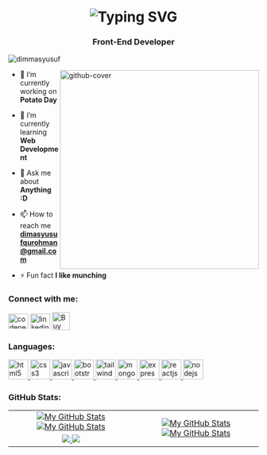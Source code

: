 <h1 align="center">
<img src="https://readme-typing-svg.herokuapp.com?lines=Hi+%F0%9F%91%8B%2C+I'm+Dimas+Yusuf+Qurohman" alt="Typing SVG" />
</h1>
<h3 align="center">Front-End Developer</h3>

<p align="left"><img src="https://komarev.com/ghpvc/?username=dimmasyusuf&label=Profile%20views&color=0e75b6&style=flat" alt="dimmasyusuf" /> </p>

<img align="right" src="https://i.giphy.com/media/uhkgRdrMSnqDBofJru/giphy.webp" width="400" alt="github-cover">

- 🔭 I’m currently working on **Potato Day**

- 🌱 I’m currently learning **Web Development**

- 💬 Ask me about **Anything :D**

- 📫 How to reach me **dimasyusufqurohman@gmail.com**

- ⚡ Fun fact **I like munching**

<h3 align="left">Connect with me:</h3>
<p align="left">
<a href="https://codepen.io/dimmasyusuf" target="blank"><img align="center" src="https://cdn.jsdelivr.net/gh/devicons/devicon/icons/codepen/codepen-plain.svg" alt="codepen" height="30" width="40" /></a>
<a href="https://linkedin.com/in/dimmasyusuf" target="blank"><img align="center" src="https://cdn.jsdelivr.net/gh/devicons/devicon/icons/linkedin/linkedin-original.svg" alt="linkedin" height="30" width="40" /></a>
<a href='https://ko-fi.com/H2H2E9EBI' target='_blank'><img align="center" height='36' style='border:0px;height:36px;' src='https://cdn.ko-fi.com/cdn/kofi3.png?v=3' border='0' alt='Buy Me a Coffee at ko-fi.com' /></a>
</p>

<h3 align="left">Languages:</h3>
<p align="left">
  <a href="https://www.w3.org/html/" target="_blank" rel="noreferrer">
  <img src="https://cdn.jsdelivr.net/gh/devicons/devicon/icons/html5/html5-original.svg" alt="html5" width="40" height="40"/>
  </a>
  <a href="https://www.w3schools.com/css/" target="_blank" rel="noreferrer">
  <img src="https://cdn.jsdelivr.net/gh/devicons/devicon/icons/css3/css3-original.svg" alt="css3" width="40" height="40"/>
  </a>
  <a href="https://developer.mozilla.org/en-US/docs/Web/JavaScript" target="_blank" rel="noreferrer">
  <img src="https://cdn.jsdelivr.net/gh/devicons/devicon/icons/javascript/javascript-original.svg" alt="javascript" width="40" height="40"/>
  </a>
  <a href="https://getbootstrap.com" target="_blank" rel="noreferrer">
  <img src="https://cdn.jsdelivr.net/gh/devicons/devicon/icons/bootstrap/bootstrap-original.svg" alt="bootstrap" width="40" height="40"/>
  </a>
  <a href="https://tailwindcss.com/" target="_blank" rel="noreferrer">
  <img src="https://cdn.jsdelivr.net/gh/devicons/devicon/icons/tailwindcss/tailwindcss-plain.svg" alt="tailwindcss" width="40" height="40"/>
  </a>
  <a href="https://www.mongodb.com/" target="_blank" rel="noreferrer">
  <img src="https://cdn.jsdelivr.net/gh/devicons/devicon/icons/mongodb/mongodb-original.svg" alt="mongodb" width="40" height="40"/>
  </a>
  <a href="https://expressjs.com/" target="_blank" rel="noreferrer">
  <img src="https://cdn.jsdelivr.net/gh/devicons/devicon/icons/express/express-original.svg" alt="expressjs" width="40" height="40"/>
  </a> 
  <a href="https://reactjs.org/" target="_blank" rel="noreferrer">
  <img src="https://cdn.jsdelivr.net/gh/devicons/devicon/icons/react/react-original.svg" alt="reactjs" width="40" height="40"/>
  </a>
  <a href="https://nodejs.org" target="_blank" rel="noreferrer">
  <img src="https://cdn.jsdelivr.net/gh/devicons/devicon/icons/nodejs/nodejs-original.svg" alt="nodejs" width="40" height="40"/>
  </a>
</p>

<h3 align="left">GitHub Stats:</h3>

<table>
<tr>
<td align="center">
  <a href="https://github.com/dimmasyusuf#gh-light-mode-only">
    <img src="https://github-readme-stats.vercel.app/api?username=dimmasyusuf&show_icons=true&theme=default&include_all_commits=true#gh-light-mode-only" alt="My GitHub Stats"/>
  </a>

  <a href="https://github.com/dimmasyusuf#gh-dark-mode-only">
    <img src="https://github-readme-stats.vercel.app/api?username=dimmasyusuf&show_icons=true&theme=tokyonight&include_all_commits=true#gh-dark-mode-only" alt="My GitHub Stats"/>
  </a>
</td>

<td rowspan="2" align="center">
  <a href="https://github.com/dimmasyusuf#gh-light-mode-only">
    <img src="https://github-readme-stats.vercel.app/api/top-langs/?username=dimmasyusuf&theme=default&langs_count=8#gh-light-mode-only" alt="My GitHub Stats"/>
  </a>

  <a href="https://github.com/dimmasyusuf#gh-dark-mode-only">
    <img src="https://github-readme-stats.vercel.app/api/top-langs/?username=dimmasyusuf&theme=tokyonight&langs_count=8#gh-dark-mode-only" alt="My GitHub Stats"/>
  </a>
</td>
</tr>

<tr>
<td align="center">
  <a href="https://github.com/dimmasyusuf#gh-light-mode-only">
    <img src="https://github-readme-streak-stats.herokuapp.com/?user=dimmasyusuf&theme=default"/>
  </a>

  <a href="https://github.com/dimmasyusuf#gh-dark-mode-only">
    <img src="https://github-readme-streak-stats.herokuapp.com/?user=dimmasyusuf&theme=tokyonight"/>
  </a>
</td>
</tr>
</table>

